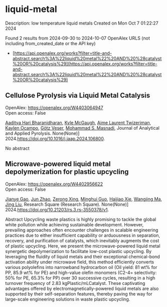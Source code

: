 # liquid-metal
Description: low temperature liquid metals
Created on Mon Oct  7 01:22:27 2024

Found 2 results from 2024-09-30 to 2024-10-07
OpenAlex URLS (not including from_created_date or the API key)
- [https://api.openalex.org/works?filter=title-and-abstract.search%3A%22liquid%20metal%22%20AND%20%28catalyst%20OR%20catalysis%29](https://api.openalex.org/works?filter=title-and-abstract.search%3A%22liquid%20metal%22%20AND%20%28catalyst%20OR%20catalysis%29)

## Cellulose Pyrolysis via Liquid Metal Catalysis   

OpenAlex: https://openalex.org/W4403064947    
Open access: False
    
[Aaditya Hari Bharanidharan](https://openalex.org/A5107698611), [Kyle McGaugh](https://openalex.org/A5107698612), [Aime Laurent Twizeriman](https://openalex.org/A5107698613), [Kaylen Ocampo](https://openalex.org/A5107698614), [Götz Veser](https://openalex.org/A5027700633), [Mohammad S. Masnadi](https://openalex.org/A5013059036), Journal of Analytical and Applied Pyrolysis. None(None)] 2024.https://doi.org/10.1016/j.jaap.2024.106800.
    
No abstract    

    

## Microwave-powered liquid metal depolymerization for plastic upcycling   

OpenAlex: https://openalex.org/W4402956622    
Open access: False
    
[Jianye Gao](https://openalex.org/A5083945376), [Jun Zhao](https://openalex.org/A5031591139), [Zerong Xing](https://openalex.org/A5086869260), [Minghui Guo](https://openalex.org/A5076508346), [Haijiao Xie](https://openalex.org/A5085237771), [Wangjing Ma](https://openalex.org/A5101764262), [Jing Liu](https://openalex.org/A5100725601), Research Square (Research Square). None(None)] 2024.https://doi.org/10.21203/rs.3.rs-3550378/v1.
    
Abstract Upcycling waste plastics is highly promising to tackle the global white pollution while achieving sustainable development. However, prevailing approaches often encounter challenges in scalable engineering practices due to either insufficient capability or arduousness in separation, recovery, and purification of catalysts, which inevitably augments the cost of plastic upcycling. Here, we present the microwave-powered liquid metal synergetic depolymerization to facilitate low-cost plastic upcycling. By leveraging the fluidity of liquid metals and their exceptional chemical-bond activation ability under microwave field, this method efficiently converts various polyolefins into narrowband hydrocarbon oil (Oil yield: 81 wt% for PP, 85.9 wt% for PE) and high-value olefin monomers (C2-4= selectivity: 50% for PE, 65.3% for PP) over 30 successive cycles, resulting in a high turnover frequency of 2.83 kgPlastic/mLCatalyst. These captivating advantages offered by electromagnetically-powered liquid metals are also supported by their self-separation features, thereby paving the way for large-scale engineering solutions in waste plastic upcycling.    

    
